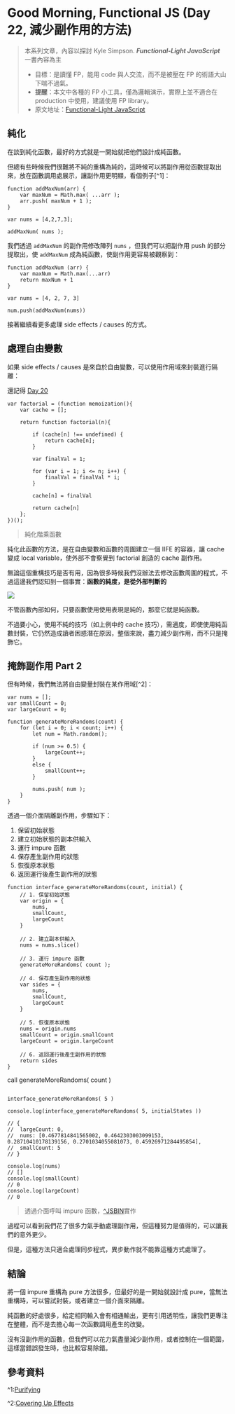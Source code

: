 Good Morning, Functional JS (Day 22, 減少副作用的方法)
===
> 本系列文章，內容以探討 Kyle Simpson. ***Functional-Light JavaScript*** 一書內容為主
>* 目標：是讀懂 FP，能用 code 與人交流，而不是被壓在 FP 的術語大山下喘不過氣。
>* **提醒**：本文中各種的 FP 小工具，僅為邏輯演示，實際上並不適合在 production 中使用，建議使用 FP library。
>* 原文地址：[Functional-Light JavaScript](https://github.com/getify/Functional-Light-JS)

## 純化
在談到純化函數，最好的方式就是一開始就把他們設計成純函數。

但總有些時候我們很難將不純的重構為純的，這時候可以將副作用從函數提取出來，放在函數調用處展示，讓副作用更明顯，看個例子[^1]：
```
function addMaxNum(arr) {
    var maxNum = Math.max( ...arr );
    arr.push( maxNum + 1 );
}

var nums = [4,2,7,3];

addMaxNum( nums );
```
我們透過 `addMaxNum` 的副作用修改陣列 `nums` ，但我們可以把副作用 push 的部分提取出，使 `addMaxNum` 成為純函數，使副作用更容易被觀察到：

```
function addMaxNum (arr) {
    var maxNum = Math.max(...arr)
    return maxNum + 1
}

var nums = [4, 2, 7, 3]

num.push(addMaxNum(nums))
```
接著繼續看更多處理 side effects / causes 的方式。

## 處理自由變數
如果 side effects / causes 是來自於自由變數，可以使用作用域來封裝進行隔離：

還記得 [Day 20]()

```
var factorial = (function memoization(){
    var cache = [];

    return function factorial(n){

        if (cache[n] !== undefined) {
            return cache[n];
        }

        var finalVal = 1;

        for (var i = 1; i <= n; i++) {
            finalVal = finalVal * i;
        }

        cache[n] = finalVal

        return cache[n]
    };
})();
```
> 純化階乘函數

純化此函數的方法，是在自由變數和函數的周圍建立一個 IIFE 的容器，讓 cache 變成 local variable，使外部不會察覺到 factorial 創造的 cache 副作用。

無論這個重構技巧是否有用，因為很多時候我們沒辦法去修改函數周圍的程式，不過這邊我們認知到一個事實：**函數的純度，是從外部判斷的**

![](https://i.imgur.com/2gVbd1a.png)

不管函數內部如何，只要函數使用使用表現是純的，那麼它就是純函數。

不過要小心，使用不純的技巧（如上例中的 cache 技巧），需適度，即使使用純函數封裝，它仍然造成讀者困惑潛在原因，整個來說，盡力減少副作用，而不只是掩飾它。

## 掩飾副作用 Part 2
但有時候，我們無法將自由變量封裝在某作用域[^2]：

```
var nums = [];
var smallCount = 0;
var largeCount = 0;

function generateMoreRandoms(count) {
    for (let i = 0; i < count; i++) {
        let num = Math.random();

        if (num >= 0.5) {
            largeCount++;
        }
        else {
            smallCount++;
        }

        nums.push( num );
    }
}
```

透過一個介面隔離副作用，步驟如下：
1. 保留初始狀態
2. 建立初始狀態的副本供輸入
3. 運行 impure 函數
4. 保存產生副作用的狀態
5. 恢復原本狀態
6. 返回運行後產生副作用的狀態

```
function interface_generateMoreRandoms(count, initial) {
    // 1. 保留初始狀態
    var origin = {
        nums,
        smallCount,
        largeCount
    }
    
    // 2. 建立副本供輸入
    nums = nums.slice()
    
    // 3. 運行 impure 函數
    generateMoreRandoms( count );
    
    // 4. 保存產生副作用的狀態
    var sides = {
        nums,
        smallCount,
        largeCount
    }
    
    // 5. 恢復原本狀態
    nums = origin.nums
    smallCount = origin.smallCount
    largeCount = origin.largeCount
    
    // 6. 返回運行後產生副作用的狀態
    return sides
}
```

call generateMoreRandoms( count )

```

interface_generateMoreRandoms( 5 )

console.log(interface_generateMoreRandoms( 5, initialStates ))

// {
//  largeCount: 0,
//  nums: [0.4677814841565002, 0.4642303003099153, 0.28710410178139156, 0.2701034055081073, 0.45926971284495854],
//  smallCount: 5
// }

console.log(nums)
// []
console.log(smallCount)
// 0
console.log(largeCount)
// 0

```
> 透過介面呼叫 impure 函數，[^JSBIN](https://jsbin.com/lorenetisa/edit?js,console)實作

過程可以看到我們花了很多力氣手動處理副作用，但這種努力是值得的，可以讓我們的意外更少。

但是，這種方法只適合處理同步程式，異步動作就不能靠這種方式處理了。

## 結論
將一個 impure 重構為 pure 方法很多，但最好的是一開始就設計成 pure，當無法重構時，可以嘗試封裝，或者建立一個介面來隔離。

純函數的好處很多，給定相同輸入會有相通輸出，更有引用透明性，讓我們更專注在整體，而不是去擔心每一次函數調用產生的改變。

沒有沒副作用的函數，但我們可以花力氣盡量減少副作用，或者控制在一個範圍，這樣當錯誤發生時，也比較容易除錯。


## 參考資料
^1:[Purifying](https://github.com/getify/Functional-Light-JS/blob/master/manuscript/ch5.md#purifying)

^2:[Covering Up Effects](https://github.com/getify/Functional-Light-JS/blob/master/manuscript/ch5.md#covering-up-effects)
